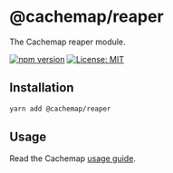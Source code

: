 # @cachemap/reaper

The Cachemap reaper module.

[![npm version](https://badge.fury.io/js/%40cachemap%2Freaper.svg)](https://badge.fury.io/js/%40cachemap%2Freaper)
[![License: MIT](https://img.shields.io/badge/License-MIT-yellow.svg)](LICENSE)

## Installation

```bash
yarn add @cachemap/reaper
```

## Usage

Read the Cachemap [usage guide](../../README.md#usage).
